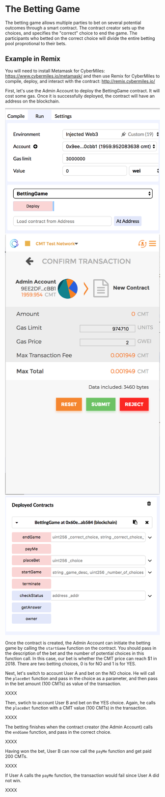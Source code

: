 # The Betting Game

The betting game allows multiple parties to bet on several potential outcomes through a smart contract. The contract creator
sets up the choices, and specifies the "correct" choice to end the game. The participants who betted on the correct choice
will divide the entire betting pool proprotional to their bets.

## Example in Remix

You will need to install Metamask for CyberMiles: https://www.cybermiles.io/metamask/ and then use Remix for CyberMiles to compile, deploy, and interact with the contract: http://remix.cybermiles.io/

First, let's use the Admin Account to deploy the BettingGame contract. It will cost some gas.
Once it is successfully deployed, the contract will have an address on the blockchain.

![Deploy](images/deploy01.png?raw=true)
![Deploy](images/deploy02.png?raw=true)
![Deploy](images/deploy03.png?raw=true)

Once the contract is created, the Admin Account can initiate the betting game by calling the 
`startGame` function on the contract. You should pass in the description of the bet and
the number of potential choices in this function call. In this case, our bet is whether the
CMT price can reach $1 in 2018. There are two betting choices, 0 is for NO and 1 is for YES.



Next, let's switch to account User A and bet on the NO choice. He will call the `placeBet` function
and pass in the choice as a parameter, and then pass in the bet amount (100 CMTs) 
as value of the transaction.

XXXX

Then, swtich to account User B and bet on the YES choice. Again, he calls the `placeBet` function
with a CMT value (100 CMTs) in the transaction.

XXXX

The betting finishes when the contract creator (the Admin Account) calls the `endGame` function, and
pass in the correct choice.

XXXX

Having won the bet, User B can now call the `payMe` function and get paid 200 CMTs.

XXXX

If User A calls the `payMe` function, the transaction would fail since User A did not win.

XXXX



